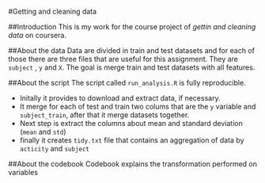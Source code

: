 #Getting and cleaning data

##Introduction
This is my work for the course project of _gettin and cleaning data_ on coursera.

##About the data
Data are divided in train and test datasets and for each of those there are three files that are useful for this assignment. They are `subject` , `y` and `X`.
The goal is merge train and test datasets with all features.

##About the script
The script called `run_analysis.R` is fully reproducible. 

- Initally it provides to download and extract data, if necessary.
- It merge for each of test and train two colums that are the `y` variable and `subject_train`, after that it merge datasets together.
- Next step is extract the columns about mean and standard deviation (`mean` and `std`)
- finally it creates `tidy.txt` file that contains an aggregation of data by `acticity` and `subject`

##About the codebook
Codebook explains the transformation performed on variables